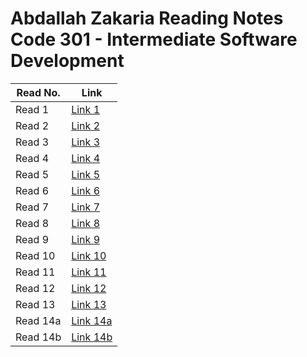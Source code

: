 # Abdallah Zakaria Reading Notes Code 301 - Intermediate Software Development



|Read No.   | Link                   |
|-----------|----------------------- |
|Read 1     | [Link 1 ](./read01.md)|
|Read 2     | [Link 2 ](./read02.md)|
|Read 3     | [Link 3 ](./read03.md)|
|Read 4     | [Link 4 ](./read04.md)|
|Read 5     | [Link 5 ](./read05.md)|
|Read 6     | [Link 6 ](./read06.md)|
|Read 7     | [Link 7 ](./read07.md)|
|Read 8     | [Link 8 ](./read)|
|Read 9     | [Link 9 ](./read)|
|Read 10    | [Link 10](./read)|
|Read 11    | [Link 11](./read)|
|Read 12    | [Link 12](./read)|
|Read 13    | [Link 13](./read)|
|Read 14a   | [Link 14a](./read)|
|Read 14b   | [Link 14b](./read)|